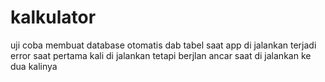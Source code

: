 # kalkulator

uji coba membuat database otomatis dab tabel saat app di jalankan
terjadi error saat pertama kali di jalankan tetapi berjlan ancar saat di jalankan ke dua kalinya
